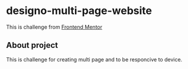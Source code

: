 # designo-multi-page-website

This is challenge from [Frontend Mentor](https://www.frontendmentor.io/challenges/designo-multipage-website-G48K6rfUT)

## About project
This is challenge for creating multi page and to be responcive to device.
